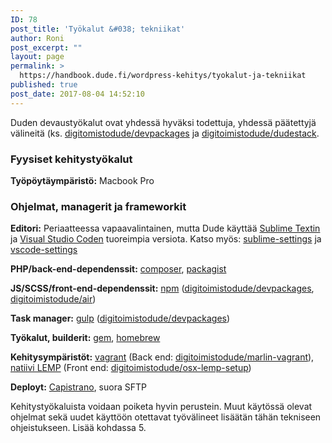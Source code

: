 ```yaml
---
ID: 78
post_title: 'Työkalut &#038; tekniikat'
author: Roni
post_excerpt: ""
layout: page
permalink: >
  https://handbook.dude.fi/wordpress-kehitys/tyokalut-ja-tekniikat
published: true
post_date: 2017-08-04 14:52:10
---
```

Duden devaustyökalut ovat yhdessä hyväksi todettuja, yhdessä päätettyjä välineitä (ks. <a href="https://github.com/digitoimistodude/devpackages" class="github">digitomistodude/devpackages</a> ja <a href="https://github.com/digitoimistodude/dudestack" class="github">digitoimistodude/dudestack</a>.

<h3>Fyysiset kehitystyökalut</h3>

<b>Työpöytäympäristö:</b> Macbook Pro

<h3>Ohjelmat, managerit ja frameworkit</h3>

<b>Editori:</b> Periaatteessa vapaavalintainen, mutta Dude käyttää <a href="https://www.sublimetext.com/">Sublime Textin</a> ja <a href="https://code.visualstudio.com/">Visual Studio Coden</a> tuoreimpia versiota. Katso myös: <a href="https://github.com/digitoimistodude/sublime-settings" class="github">sublime-settings</a> ja <a href="https://github.com/ronilaukkarinen/vscode-settings" class="github">vscode-settings</a>

<b>PHP/back-end-dependenssit:</b> <a href="https://getcomposer.org/">composer</a>, <a href="https://packagist.org/">packagist</a>

<b>JS/SCSS/front-end-dependenssit:</b> <a href="npmjs.com">npm</a> (<a href="https://github.com/digitoimistodude/devpackages" class="github">digitoimistodude/devpackages</a>, <a href="https://github.com/digitoimistodude/air" class="github">digitoimistodude/air</a>)

<b>Task manager:</b> <a href="https://gulpjs.com/">gulp</a> (<a href="https://github.com/digitoimistodude/devpackages" class="github">digitoimistodude/devpackages</a>)

<b>Työkalut, builderit:</b> <a href="https://rubygems.org/">gem</a>, <a href="https://brew.sh/index_fi.html">homebrew</a>

<b>Kehitysympäristöt:</b> <a href="https://www.vagrantup.com/">vagrant</a> (Back end: <a href="https://github.com/digitoimistodude/marlin-vagrant" class="github">digitoimistodude/marlin-vagrant</a>), <a href="https://github.com/digitoimistodude/osx-lemp-setup">natiivi LEMP</a> (Front end: <a href="https://github.com/digitoimistodude/osx-lemp-setup" class="github">digitoimistodude/osx-lemp-setup</a>)

<b>Deployt:</b> <a href="https://capistranorb.com/">Capistrano</a>, suora SFTP

Kehitystyökaluista voidaan poiketa hyvin perustein. Muut käytössä olevat ohjelmat sekä uudet käyttöön otettavat työvälineet lisäätän tähän tekniseen ohjeistukseen. Lisää kohdassa 5.
